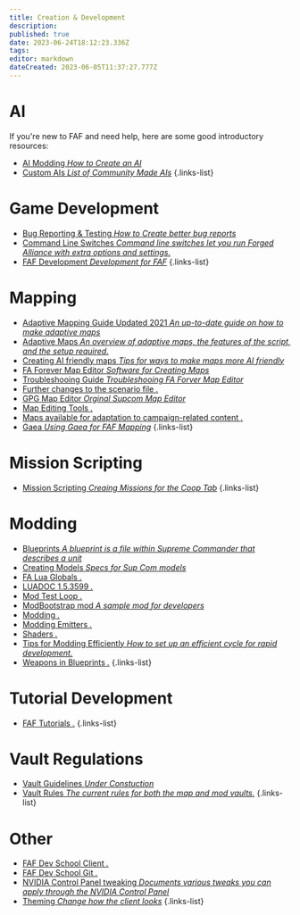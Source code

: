 ```yaml
---
title: Creation & Development
description: 
published: true
date: 2023-06-24T18:12:23.336Z
tags: 
editor: markdown
dateCreated: 2023-06-05T11:37:27.777Z
---
```


# AI
If you're new to FAF and need help, here are some good introductory resources:

- [AI Modding *How to Create an AI*](https://wiki.faforever.com/en/Development/AI/AI-Modding)
- [Custom AIs *List of Community Made AIs*](https://wiki.faforever.com/en/Development/AI/Custom-AIs)
{.links-list}

# Game Development

- [Bug Reporting & Testing *How to Create better bug reports*](https://wiki.faforever.com/en/Development/Game-Development/Bug-Reporting-and-Testing)
- [Command Line Switches *Command line switches let you run Forged Alliance with extra options and settings.*](https://wiki.faforever.com/en/Development/Game-Development/Command-Line-Switches)
- [FAF Development *Development for FAF*](https://wiki.faforever.com/en/Development/Game-Development/FAF-Development)
{.links-list}

# Mapping

- [Adaptive Mapping Guide Updated 2021 *An up-to-date guide on how to make adaptive maps*](https://wiki.faforever.com/en/Development/Mapping/Adaptive-Mapping-2021)
- [Adaptive Maps *An overview of adaptive maps, the features of the script, and the setup required.*](https://wiki.faforever.com/en/Development/Mapping/Adaptive-Maps)
- [Creating AI friendly maps *Tips for ways to make maps more AI friendly*](https://wiki.faforever.com/en/Development/Mapping/ai-friendly-maps)
- [FA Forever Map Editor *Software for Creating Maps*](https://wiki.faforever.com/en/Development/Mapping/FA-Forever-Map-Editor)
- [Troubleshooing Guide *Troubleshooing FA Forver Map Editor*](https://wiki.faforever.com/en/Development/Mapping/faf-map-editor-troubleshooting)
- [Further changes to the scenario file *.*](https://wiki.faforever.com/en/Development/Mapping/Further-changes-to-the-scenario-file)
- [GPG Map Editor *Orginal Supcom Map Editor*](https://wiki.faforever.com/en/Development/Mapping/GPG-Map-Editor)
- [Map Editing Tools *.*](https://wiki.faforever.com/en/Development/Mapping/Map-Editing-Tools)
- [Maps available for adaptation to campaign-related content *.*](https://wiki.faforever.com/en/Development/Mapping/campaign-ready-maps)
- [Gaea *Using Gaea for FAF Mapping*](https://wiki.faforever.com/en/Development/Mapping/Gaea)
{.links-list}


# Mission Scripting

- [Mission Scripting *Creaing Missions for the Coop Tab*](https://wiki.faforever.com/en/Development/Missions/Mission-Scripting)
{.links-list}


# Modding

- [Blueprints *A blueprint is a file within Supreme Commander that describes a unit*](https://wiki.faforever.com/en/Development/Modding/Blueprints)
- [Creating Models *Specs for Sup Com models*](https://wiki.faforever.com/en/Development/Modding/Creating-models)
- [FA Lua Globals *.*](https://wiki.faforever.com/en/Development/Modding/LUAGLOBALS)
- [LUADOC 1.5.3599 *.*](https://wiki.faforever.com/en/Development/Modding/LUADOC)
- [Mod Test Loop *.*](https://wiki.faforever.com/en/Development/Modding/Mod-test-loop)
- [ModBootstrap mod *A sample mod for developers*](https://wiki.faforever.com/en/Development/Modding/ModBootstrap-mod)
- [Modding *.*](https://wiki.faforever.com/en/Development/Modding/Modding)
- [Modding Emitters *.*](https://wiki.faforever.com/en/Development/Modding/Modding_Emitters)
- [Shaders *.*](https://wiki.faforever.com/en/Development/Modding/Shaders)
- [Tips for Modding Efficiently *How to set up an efficient cycle for rapid development.*](https://wiki.faforever.com/en/Development/Modding/Tips-for-Modding-Efficiently)
- [Weapons in Blueprints *.*](https://wiki.faforever.com/en/Development/Modding/Weapon)
{.links-list}


# Tutorial Development

- [FAF Tutorials *.*](https://wiki.faforever.com/en/Development/Tutorials/Tutorials)
{.links-list}


# Vault Regulations

- [Vault Guidelines *Under Constuction*](/en/Development/Vault/Guidelines)
- [Vault Rules *The current rules for both the map and mod vaults.*](/en/Development/Vault/Rules)
{.links-list}


# Other

- [FAF Dev School Client *.*](https://wiki.faforever.com/en/Development/FAF-Dev-School-Client)
- [FAF Dev School Git *.*](https://wiki.faforever.com/en/Development/FAF-Dev-School-Git)
- [NVIDIA Control Panel tweaking *Documents various tweaks you can apply through the NVIDIA Control Panel*](https://wiki.faforever.com/en/Development/nvidia-settings)
- [Theming *Change how the client looks*](https://wiki.faforever.com/en/Development/Theming)
{.links-list}